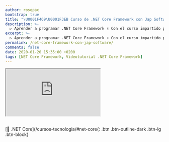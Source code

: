 ```yaml
---
author: rosepac
bootstrap: true
title: "\U0001F469‍\U0001F3EB Curso de .NET Core Framework con Jap Software"
description: >-
  ▷ Aprender a programar .NET Core Framework ✌️ Con el curso impartido por Jap Software
excerpt: >-
  ▷ Aprender a programar .NET Core Framework ✌️ Con el curso impartido por Jap Software
permalink: /net-core-framework-con-jap-software/
comments: false
date: 2020-01-20 15:35:00 +0200
tags: [NET Core Framework, Videotutorial .NET Core Framework]
---
```


<div class="embed-responsive embed-responsive-16by9">
  <iframe class="embed-responsive-item" src="https://www.youtube-nocookie.com/embed/videoseries?list=PLLJJqiFt6VPrSzPakVEy1_WpwqcWD1vAc" allowfullscreen></iframe>
</div><br/>

[🚀 .NET Core](/cursos-tecnologia/#net-core{: .btn .btn-outline-dark .btn-lg .btn-block}
